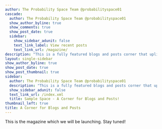 ```yaml
---
author: The Probability Space Team @probabilityspace01
cascade:
  author: The Probability Space Team @probabilityspace01
  show_author_byline: true
  show_comments: true
  show_post_date: true
  sidebar:
    show_sidebar_adunit: false
    text_link_label: View recent posts
    text_link_url: /magazine/
description: "This is a fully featured blogs and posts corner that uplifts and showcases innovative ideas, concepts and writings concerned to Probability and Statistics."
layout: single-sidebar
show_author_byline: true
show_post_date: true
show_post_thumbnail: true
sidebar:
  author: The Probability Space Team @probabilityspace01
  description: "This is a fully featured blogs and posts corner that uplifts and showcases innovative ideas, concepts and writings concerned to Probability and Statistics."
  show_sidebar_adunit: false
  text_link_url: /index.xml
  title: Sample Space - A Corner for Blogs and Posts!
thumbnail_left: true
title: A Corner for Blogs and Posts
---
```


This is the magazine which we will be launching. Stay tuned!
